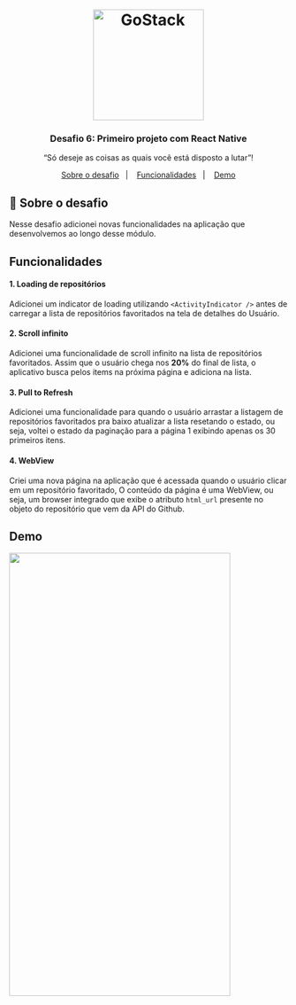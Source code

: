<h1 align="center">
    <img alt="GoStack" src="https://rocketseat-cdn.s3-sa-east-1.amazonaws.com/bootcamp-header.png" width="200px" />
</h1>

<h3 align="center">
  Desafio 6: Primeiro projeto com React Native
</h3>

<p align="center">“Só deseje as coisas as quais você está disposto a lutar”!</p>



<p align="center">
  <a href="#rocket-sobre-o-desafio">Sobre o desafio</a>&nbsp;&nbsp;&nbsp;|&nbsp;&nbsp;&nbsp;
  <a href="#Funcionalidades">Funcionalidades</a>&nbsp;&nbsp;&nbsp;|&nbsp;&nbsp;&nbsp;
  <a href="#Demo">Demo</a>
</p>

## :rocket: Sobre o desafio

Nesse desafio adicionei novas funcionalidades na aplicação que desenvolvemos ao longo desse módulo.

## Funcionalidades

#### 1. Loading de repositórios

Adicionei um indicator de loading utilizando `<ActivityIndicator />` antes de carregar a lista de repositórios favoritados na tela de detalhes do Usuário.

#### 2. Scroll infinito

Adicionei uma funcionalidade de scroll infinito na lista de repositórios favoritados. Assim que o usuário chega nos **20%** do final de lista, o aplicativo busca pelos items na próxima página e adiciona na lista.

#### 3. Pull to Refresh

Adicionei uma funcionalidade para quando o usuário arrastar a listagem de repositórios favoritados pra baixo atualizar a lista resetando o estado, ou seja, voltei o estado da paginação para a página 1 exibindo apenas os 30 primeiros itens.

#### 4. WebView

Criei uma nova página na aplicação que é acessada quando o usuário clicar em um repositório favoritado, O conteúdo da página é uma WebView, ou seja, um browser integrado que exibe o atributo `html_url` presente no objeto do repositório que vem da API do Github.

## Demo

<img src=".github/demo.gif" width="400" height="800">
